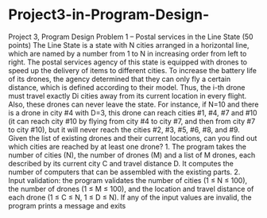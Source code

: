 # Project3-in-Program-Design-
Project 3, Program Design Problem 1 – Postal services in the Line State (50 points) The Line State is a state with N cities arranged in a horizontal line, which are named by a number from 1 to N in increasing order from left to right. The postal services agency of this state is equipped with drones to speed up the delivery of items to different cities. To increase the battery life of its drones, the agency determined that they can only fly a certain distance, which is defined according to their model. Thus, the i-th drone must travel exactly Di cities away from its current location in every flight. Also, these drones can never leave the state. For instance, if N=10 and there is a drone in city #4 with D=3, this drone can reach cities #1, #4, #7 and #10 (it can reach city #10 by flying from city #4 to city #7, and then from city #7 to city #10), but it will never reach the cities #2, #3, #5, #6, #8, and #9. Given the list of existing drones and their current locations, can you find out which cities are reached by at least one drone? 1. The program takes the number of cities (N), the number of drones (M) and a list of M drones, each described by its current city C and travel distance D. It computes the number of computers that can be assembled with the existing parts. 2. Input validation: the program validates the number of cities (1 ≤ N ≤ 100), the number of drones (1 ≤ M ≤ 100), and the location and travel distance of each drone (1 ≤ C ≤ N, 1 ≤ D ≤ N). If any of the input values are invalid, the program prints a message and exits
